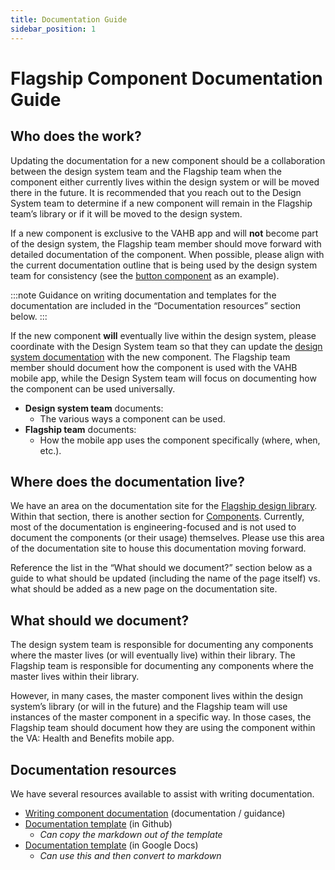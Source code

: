 ```yaml
---
title: Documentation Guide
sidebar_position: 1
---
```


# Flagship Component Documentation Guide

## Who does the work?

Updating the documentation for a new component should be a collaboration between the design system team and the Flagship team when the component either currently lives within the design system or will be moved there in the future. It is recommended that you reach out to the Design System team to determine if a new component will remain in the Flagship team’s library or if it will be moved to the design system.

If a new component is exclusive to the VAHB app and will **not** become part of the design system, the Flagship team member should move forward with detailed documentation of the component. When possible, please align with the current documentation outline that is being used by the design system team for consistency (see the [button component](https://department-of-veterans-affairs.github.io/va-mobile-app/design/Components/Buttons%20and%20links/Button) as an example). 

:::note
Guidance on writing documentation and templates for the documentation are included in the “Documentation resources” section below.
:::

If the new component **will** eventually live within the design system, please coordinate with the Design System team so that they can update the [design system documentation](https://department-of-veterans-affairs.github.io/va-mobile-app/design/Intro) with the new component. The Flagship team member should document how the component is used with the VAHB mobile app, while the Design System team will focus on documenting how the component can be used universally.

* **Design system team** documents:
    * The various ways a component can be used.
* **Flagship team** documents:
    * How the mobile app uses the component specifically (where, when, etc.).

## Where does the documentation live?
We have an area on the documentation site for the [Flagship design library](https://department-of-veterans-affairs.github.io/va-mobile-app/). Within that section, there is another section for [Components](https://department-of-veterans-affairs.github.io/va-mobile-app/design/About/For%20engineers/components). Currently, most of the documentation is engineering-focused and is not used to document the components (or their usage) themselves. Please use this area of the documentation site to house this documentation moving forward.

Reference the list in the “What should we document?” section below as a guide to what should be updated (including the name of the page itself) vs. what should be added as a new page on the documentation site. 

## What should we document?
The design system team is responsible for documenting any components where the master lives (or will eventually live) within their library. The Flagship team is responsible for documenting any components where the master lives within their library. 

However, in many cases, the master component lives within the design system’s library (or will in the future) and the Flagship team will use instances of the master component in a specific way. In those cases, the Flagship team should document how they are using the component within the VA: Health and Benefits mobile app.

## Documentation resources
We have several resources available to assist with writing documentation.

* [Writing component documentation](https://department-of-veterans-affairs.github.io/va-mobile-app/design/About/Contributing%20to%20the%20design%20system/writing-component-documentation/) (documentation / guidance)
* [Documentation template](https://github.com/department-of-veterans-affairs/va-mobile-app/issues/new?assignees=&labels=component-documentation%2C+ux&template=common_component.md&title=Common+Component+Ticket%3A%5BInsert+name+of+component+here%5D) (in Github)
    * _Can copy the markdown out of the template_
* [Documentation template](https://docs.google.com/document/d/1DJoTdwXxUrjmCv8S9XwNvn4uVbd66jyE0XUwqzgZtc4/edit#heading=h.bhvl2fy62vsv) (in Google Docs)
    * _Can use this and then convert to markdown_